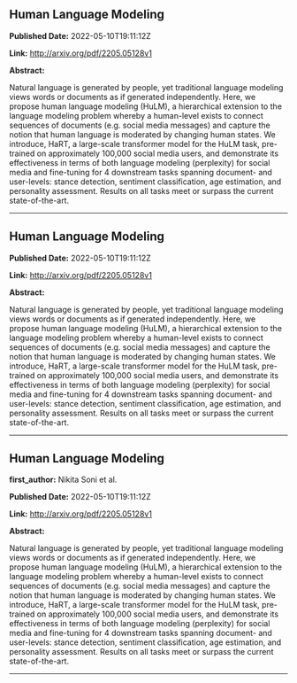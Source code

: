 ## Human Language Modeling

**Published Date:** 2022-05-10T19:11:12Z

**Link:** http://arxiv.org/pdf/2205.05128v1

**Abstract:**

  Natural language is generated by people, yet traditional language modeling
views words or documents as if generated independently. Here, we propose human
language modeling (HuLM), a hierarchical extension to the language modeling
problem whereby a human-level exists to connect sequences of documents (e.g.
social media messages) and capture the notion that human language is moderated
by changing human states. We introduce, HaRT, a large-scale transformer model
for the HuLM task, pre-trained on approximately 100,000 social media users, and
demonstrate its effectiveness in terms of both language modeling (perplexity)
for social media and fine-tuning for 4 downstream tasks spanning document- and
user-levels: stance detection, sentiment classification, age estimation, and
personality assessment. Results on all tasks meet or surpass the current
state-of-the-art.


---

## Human Language Modeling

**Published Date:** 2022-05-10T19:11:12Z

**Link:** http://arxiv.org/pdf/2205.05128v1

**Abstract:**

  Natural language is generated by people, yet traditional language modeling
views words or documents as if generated independently. Here, we propose human
language modeling (HuLM), a hierarchical extension to the language modeling
problem whereby a human-level exists to connect sequences of documents (e.g.
social media messages) and capture the notion that human language is moderated
by changing human states. We introduce, HaRT, a large-scale transformer model
for the HuLM task, pre-trained on approximately 100,000 social media users, and
demonstrate its effectiveness in terms of both language modeling (perplexity)
for social media and fine-tuning for 4 downstream tasks spanning document- and
user-levels: stance detection, sentiment classification, age estimation, and
personality assessment. Results on all tasks meet or surpass the current
state-of-the-art.


---

## Human Language Modeling

**first_author:** Nikita Soni et al.

**Published Date:** 2022-05-10T19:11:12Z

**Link:** http://arxiv.org/pdf/2205.05128v1

**Abstract:**

  Natural language is generated by people, yet traditional language modeling
views words or documents as if generated independently. Here, we propose human
language modeling (HuLM), a hierarchical extension to the language modeling
problem whereby a human-level exists to connect sequences of documents (e.g.
social media messages) and capture the notion that human language is moderated
by changing human states. We introduce, HaRT, a large-scale transformer model
for the HuLM task, pre-trained on approximately 100,000 social media users, and
demonstrate its effectiveness in terms of both language modeling (perplexity)
for social media and fine-tuning for 4 downstream tasks spanning document- and
user-levels: stance detection, sentiment classification, age estimation, and
personality assessment. Results on all tasks meet or surpass the current
state-of-the-art.


---

